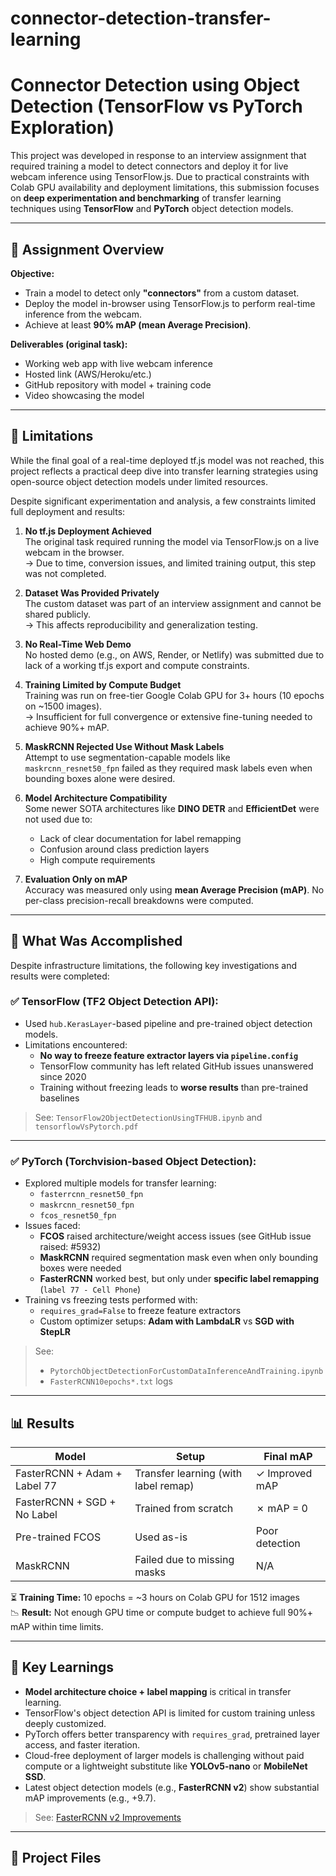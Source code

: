 # connector-detection-transfer-learning
# Connector Detection using Object Detection (TensorFlow vs PyTorch Exploration)

This project was developed in response to an interview assignment that required training a model to detect connectors and deploy it for live webcam inference using TensorFlow.js. Due to practical constraints with Colab GPU availability and deployment limitations, this submission focuses on **deep experimentation and benchmarking** of transfer learning techniques using **TensorFlow** and **PyTorch** object detection models.

---

## 🎯 Assignment Overview

**Objective:**
- Train a model to detect only **"connectors"** from a custom dataset.
- Deploy the model in-browser using TensorFlow.js to perform real-time inference from the webcam.
- Achieve at least **90% mAP (mean Average Precision)**.

**Deliverables (original task):**
- Working web app with live webcam inference
- Hosted link (AWS/Heroku/etc.)
- GitHub repository with model + training code
- Video showcasing the model


---


## 🚧 Limitations

While the final goal of a real-time deployed tf.js model was not reached, this project reflects a practical deep dive into transfer learning strategies using open-source object detection models under limited resources.

Despite significant experimentation and analysis, a few constraints limited full deployment and results:

1. **No tf.js Deployment Achieved**  
   The original task required running the model via TensorFlow.js on a live webcam in the browser.  
   → Due to time, conversion issues, and limited training output, this step was not completed.

2. **Dataset Was Provided Privately**  
   The custom dataset was part of an interview assignment and cannot be shared publicly.  
   → This affects reproducibility and generalization testing.

3. **No Real-Time Web Demo**  
   No hosted demo (e.g., on AWS, Render, or Netlify) was submitted due to lack of a working tf.js export and compute constraints.

4. **Training Limited by Compute Budget**  
   Training was run on free-tier Google Colab GPU for 3+ hours (10 epochs on ~1500 images).  
   → Insufficient for full convergence or extensive fine-tuning needed to achieve 90%+ mAP.

5. **MaskRCNN Rejected Use Without Mask Labels**  
   Attempt to use segmentation-capable models like `maskrcnn_resnet50_fpn` failed as they required mask labels even when bounding boxes alone were desired.

6. **Model Architecture Compatibility**  
   Some newer SOTA architectures like **DINO DETR** and **EfficientDet** were not used due to:
   - Lack of clear documentation for label remapping
   - Confusion around class prediction layers
   - High compute requirements

7. **Evaluation Only on mAP**  
   Accuracy was measured only using **mean Average Precision (mAP)**. No per-class precision-recall breakdowns were computed.

---
## 🔬 What Was Accomplished

Despite infrastructure limitations, the following key investigations and results were completed:

### ✅ TensorFlow (TF2 Object Detection API):
- Used `hub.KerasLayer`-based pipeline and pre-trained object detection models.
- Limitations encountered:
  - **No way to freeze feature extractor layers via `pipeline.config`**
  - TensorFlow community has left related GitHub issues unanswered since 2020
  - Training without freezing leads to **worse results** than pre-trained baselines

> See: `TensorFlow2ObjectDetectionUsingTFHUB.ipynb` and `tensorflowVsPytorch.pdf`

---

### ✅ PyTorch (Torchvision-based Object Detection):
- Explored multiple models for transfer learning:
  - `fasterrcnn_resnet50_fpn`
  - `maskrcnn_resnet50_fpn`
  - `fcos_resnet50_fpn`
- Issues faced:
  - **FCOS** raised architecture/weight access issues (see GitHub issue raised: #5932)
  - **MaskRCNN** required segmentation mask even when only bounding boxes were needed
  - **FasterRCNN** worked best, but only under **specific label remapping** (`label 77 - Cell Phone`)
- Training vs freezing tests performed with:
  - `requires_grad=False` to freeze feature extractors
  - Custom optimizer setups: **Adam with LambdaLR** vs **SGD with StepLR**

> See:  
> - `PytorchObjectDetectionForCustomDataInferenceAndTraining.ipynb`  
> - `FasterRCNN10epochs*.txt` logs

---

## 📊 Results

| Model | Setup | Final mAP |
|-------|-------|-----------|
| FasterRCNN + Adam + Label 77 | Transfer learning (with label remap) | ✓ Improved mAP |
| FasterRCNN + SGD + No Label | Trained from scratch | ✗ mAP = 0 |
| Pre-trained FCOS | Used as-is | Poor detection |
| MaskRCNN | Failed due to missing masks | N/A |

⏳ **Training Time:** 10 epochs = ~3 hours on Colab GPU for 1512 images  
📉 **Result:** Not enough GPU time or compute budget to achieve full 90%+ mAP within time limits.

---

## 🧠 Key Learnings

- **Model architecture choice + label mapping** is critical in transfer learning.
- TensorFlow's object detection API is limited for custom training unless deeply customized.
- PyTorch offers better transparency with `requires_grad`, pretrained layer access, and faster iteration.
- Cloud-free deployment of larger models is challenging without paid compute or a lightweight substitute like **YOLOv5-nano** or **MobileNet SSD**.
- Latest object detection models (e.g., **FasterRCNN v2**) show substantial mAP improvements (e.g., +9.7).

> See: [FasterRCNN v2 Improvements](https://github.com/pytorch/vision/issues/5307)

---

## 📂 Project Files

